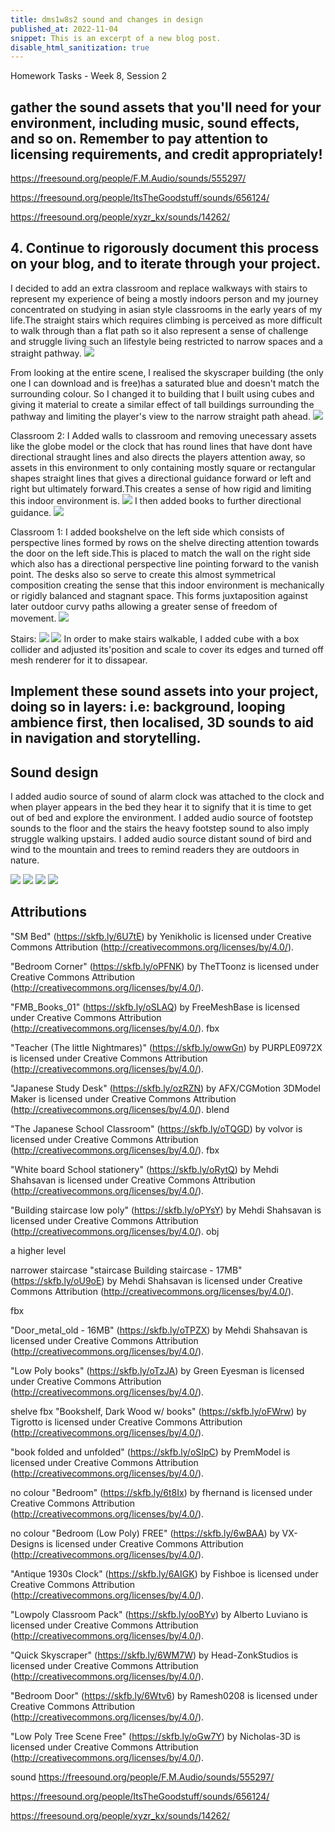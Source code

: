 ```yaml
---
title: dms1w8s2 sound and changes in design
published_at: 2022-11-04
snippet: This is an excerpt of a new blog post.
disable_html_sanitization: true
---
```


Homework Tasks - Week 8, Session 2

## gather the sound assets that you'll need for your environment, including music, sound effects, and so on. Remember to pay attention to licensing requirements, and credit appropriately!

https://freesound.org/people/F.M.Audio/sounds/555297/

https://freesound.org/people/ItsTheGoodstuff/sounds/656124/

https://freesound.org/people/xyzr_kx/sounds/14262/

## 4. Continue to rigorously document this process on your blog, and to iterate through your project.

I decided to add an extra classroom and replace walkways with stairs to represent my experience of being a mostly indoors person and my journey concentrated on studying in asian style classrooms in the early years of my life.The straight stairs which requires climbing is perceived as more difficult to walk through than a flat path so it also represent a sense of challenge and struggle living such an lifestyle being restricted to narrow spaces and a straight pathway.
![ ](w8/sp.png)

From looking at the entire scene, I realised the skyscraper building (the only one I can download and is free)has a saturated blue and doesn't match the surrounding colour. So I changed it to building that I built using cubes and giving it material to create a similar effect of tall buildings surrounding the pathway and limiting the player's view to the narrow straight path ahead.
![ ](w8/h.png)

Classroom 2:
I Added walls to classroom and removing unecessary assets like the globe model or the clock that has round lines that have dont have directional straught lines and also directs the players attention away, so assets in this environment to only containing mostly square or rectangular shapes straight lines that gives a directional guidance forward or left and right but ultimately forward.This creates a sense of how rigid and limiting this indoor environment is.
![ ](w8/cl2.png)
I then added books to further directional guidance.
![ ](w8/cl21.png)

Classroom 1:
I added bookshelve on the left side which consists of perspective lines formed by rows on the shelve directing attention towards the door on the left side.This is placed to match the wall on the right side which also has a directional perspective line pointing forward to the vanish point. The desks also so serve to create this almost symmetrical composition creating the sense that this indoor environment is mechanically or rigidly balanced and stagnant space. This forms juxtaposition against later outdoor curvy paths allowing a greater sense of freedom of movement.
![ ](w8/cl1.png)

Stairs:
![ ](w8/st1.png)
![ ](w8/st2.png)
In order to make stairs walkable, I added cube with a box collider and adjusted its'position and scale to cover its edges and turned off mesh renderer for it to dissapear.

## Implement these sound assets into your project, doing so in layers: i.e: background, looping ambience first, then localised, 3D sounds to aid in navigation and storytelling.

## Sound design

I added audio source of sound of alarm clock was attached to the clock and when player appears in the bed they hear it to signify that it is time to get out of bed and explore the environment.
I added audio source of footstep sounds to the floor and the stairs the heavy footstep sound to also imply struggle walking upstairs.
I added audio source distant sound of bird and wind to the mountain and trees to remind readers they are outdoors in nature.

![ ](w8/c.png)
![ ](w8/s6.png)
![ ](w8/s7.png)
![ ](w8/s5.png)

## Attributions

"SM Bed" (https://skfb.ly/6U7tE) by Yenikholic is licensed under Creative Commons Attribution (http://creativecommons.org/licenses/by/4.0/).

"Bedroom Corner" (https://skfb.ly/oPFNK) by TheTToonz is licensed under Creative Commons Attribution (http://creativecommons.org/licenses/by/4.0/).

"FMB_Books_01" (https://skfb.ly/oSLAQ) by FreeMeshBase is licensed under Creative Commons Attribution (http://creativecommons.org/licenses/by/4.0/).
fbx

"Teacher (The little Nightmares)" (https://skfb.ly/owwGn) by PURPLE0972X is licensed under Creative Commons Attribution (http://creativecommons.org/licenses/by/4.0/).

"Japanese Study Desk" (https://skfb.ly/ozRZN) by AFX/CGMotion 3DModel Maker is licensed under Creative Commons Attribution (http://creativecommons.org/licenses/by/4.0/).
blend

"The Japanese School Classroom" (https://skfb.ly/oTQGD) by volvor is licensed under Creative Commons Attribution (http://creativecommons.org/licenses/by/4.0/).
fbx

"White board School stationery" (https://skfb.ly/oRytQ) by Mehdi Shahsavan is licensed under Creative Commons Attribution (http://creativecommons.org/licenses/by/4.0/).

"Building staircase low poly" (https://skfb.ly/oPYsY) by Mehdi Shahsavan is licensed under Creative Commons Attribution (http://creativecommons.org/licenses/by/4.0/).
obj

a higher level

narrower staircase
"staircase Building staircase - 17MB" (https://skfb.ly/oU9oE) by Mehdi Shahsavan is licensed under Creative Commons Attribution (http://creativecommons.org/licenses/by/4.0/).

fbx

"Door_metal_old - 16MB" (https://skfb.ly/oTPZX) by Mehdi Shahsavan is licensed under Creative Commons Attribution (http://creativecommons.org/licenses/by/4.0/).

"Low Poly books" (https://skfb.ly/oTzJA) by Green Eyesman is licensed under Creative Commons Attribution (http://creativecommons.org/licenses/by/4.0/).

shelve fbx
"Bookshelf, Dark Wood w/ books" (https://skfb.ly/oFWrw) by Tigrotto is licensed under Creative Commons Attribution (http://creativecommons.org/licenses/by/4.0/).

"book folded and unfolded" (https://skfb.ly/oSIpC) by PremModel is licensed under Creative Commons Attribution (http://creativecommons.org/licenses/by/4.0/).

no colour
"Bedroom" (https://skfb.ly/6t8Ix) by fhernand is licensed under Creative Commons Attribution (http://creativecommons.org/licenses/by/4.0/).

no colour
"Bedroom (Low Poly) FREE" (https://skfb.ly/6wBAA) by VX-Designs is licensed under Creative Commons Attribution (http://creativecommons.org/licenses/by/4.0/).

"Antique 1930s Clock" (https://skfb.ly/6AIGK) by Fishboe is licensed under Creative Commons Attribution (http://creativecommons.org/licenses/by/4.0/).

"Lowpoly Classroom Pack" (https://skfb.ly/ooBYv) by Alberto Luviano is licensed under Creative Commons Attribution (http://creativecommons.org/licenses/by/4.0/).

"Quick Skyscraper" (https://skfb.ly/6WM7W) by Head-ZonkStudios is licensed under Creative Commons Attribution (http://creativecommons.org/licenses/by/4.0/).

"Bedroom Door" (https://skfb.ly/6Wtv6) by Ramesh0208 is licensed under Creative Commons Attribution (http://creativecommons.org/licenses/by/4.0/).

"Low Poly Tree Scene Free" (https://skfb.ly/oGw7Y) by Nicholas-3D is licensed under Creative Commons Attribution (http://creativecommons.org/licenses/by/4.0/).

sound
https://freesound.org/people/F.M.Audio/sounds/555297/

https://freesound.org/people/ItsTheGoodstuff/sounds/656124/

https://freesound.org/people/xyzr_kx/sounds/14262/
